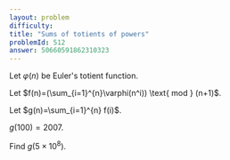 ```yaml
---
layout: problem
difficulty: 
title: "Sums of totients of powers"
problemId: 512
answer: 50660591862310323
---
```

Let $\varphi(n)$ be Euler's totient function.

 Let $f(n)=(\sum_{i=1}^{n}\varphi(n^i)) \text{ mod } (n+1)$.

 Let $g(n)=\sum_{i=1}^{n} f(i)$.

 $g(100)=2007$.

 Find $g(5 \times 10^8)$.

